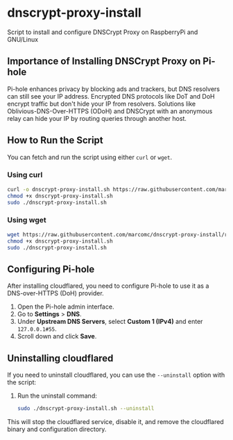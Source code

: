 # dnscrypt-proxy-install

Script to install and configure DNSCrypt Proxy on RaspberryPi and GNU/Linux

## Importance of Installing DNSCrypt Proxy on Pi-hole

Pi-hole enhances privacy by blocking ads and trackers, but DNS resolvers can still see your IP address. Encrypted DNS protocols like DoT and DoH encrypt traffic but don't hide your IP from resolvers. Solutions like Oblivious-DNS-Over-HTTPS (ODoH) and DNSCrypt with an anonymous relay can hide your IP by routing queries through another host.

## How to Run the Script

You can fetch and run the script using either `curl` or `wget`.

### Using curl

```sh
curl -o dnscrypt-proxy-install.sh https://raw.githubusercontent.com/marcomc/dnscrypt-proxy-install/refs/heads/main/dnscrypt-proxy-install.sh
chmod +x dnscrypt-proxy-install.sh
sudo ./dnscrypt-proxy-install.sh
```

### Using wget

```sh
wget https://raw.githubusercontent.com/marcomc/dnscrypt-proxy-install/refs/heads/main/dnscrypt-proxy-install.sh
chmod +x dnscrypt-proxy-install.sh
sudo ./dnscrypt-proxy-install.sh
```

## Configuring Pi-hole

After installing cloudflared, you need to configure Pi-hole to use it as a DNS-over-HTTPS (DoH) provider.

1. Open the Pi-hole admin interface.
2. Go to **Settings** > **DNS**.
3. Under **Upstream DNS Servers**, select **Custom 1 (IPv4)** and enter `127.0.0.1#55`.
4. Scroll down and click **Save**.

## Uninstalling cloudflared

If you need to uninstall cloudflared, you can use the `--uninstall` option with the script:

1. Run the uninstall command:

    ```sh
    sudo ./dnscrypt-proxy-install.sh --uninstall
    ```

This will stop the cloudflared service, disable it, and remove the cloudflared binary and configuration directory.